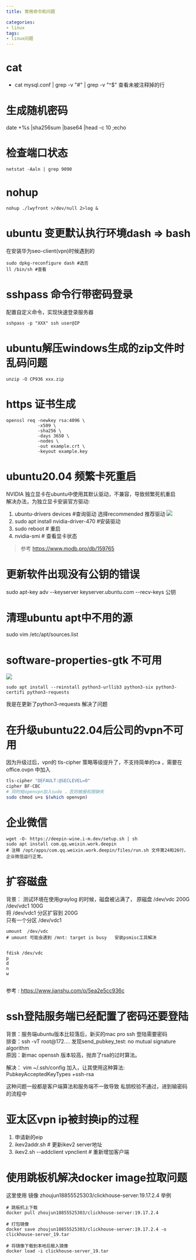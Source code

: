 ```yaml
---
title: 常用命令和问题

categories:
- linux
tags:
- linux问题
---
```



# cat 
* cat mysql.conf | grep -v "#" | grep -v "^$" 查看未被注释掉的行 

# 生成随机密码
date +%s |sha256sum |base64 |head -c 10 ;echo

# 检查端口状态
```
netstat -Aaln | grep 9090
```

# nohup
```
nohup ./lwyfront >/dev/null 2>log &
```

# ubuntu 变更默认执行环境dash => bash
在安装华为seo-client(vpn)时候遇到的
```
sudo dpkg-reconfigure dash #选否
ll /bin/sh #查看
```

# sshpass 命令行带密码登录  
配置自定义命令，实现快速登录服务器
```
sshpass -p "XXX" ssh user@IP
```

# ubuntu解压windows生成的zip文件时乱码问题
```
unzip -O CP936 xxx.zip
```

# https 证书生成

```
openssl req -newkey rsa:4096 \
            -x509 \
            -sha256 \
            -days 3650 \
            -nodes \
            -out example.crt \
            -keyout example.key
```

# ubuntu20.04 频繁卡死重启
NVIDIA 独立显卡在ubuntu中使用其默认驱动，不兼容，导致频繁死机重启   
解决办法，为独立显卡安装官方驱动:  
1. ubuntu-drivers devices  #查询驱动
选择recommended 推荐驱动
![](常用命令和问题/img.png)
2. sudo apt install nvidia-driver-470 #安装驱动  
3. sudo reboot # 重启  
4. nvidia-smi # 查看显卡状态  
> 参考 https://www.modb.pro/db/159765

# 更新软件出现没有公钥的错误
sudo apt-key adv --keyserver keyserver.ubuntu.com --recv-keys 公钥
# 清理ubuntu apt中不用的源
sudo vim /etc/apt/sources.list

# software-properties-gtk 不可用
![](常用命令和问题/img_1.png)
```shell 
sudo apt install --reinstall python3-urllib3 python3-six python3-certifi python3-requests  
```
我是在更新了python3-requests  解决了问题



# 在升级ubuntu22.04后公司的vpn不可用
因为升级过后，vpn的 tls-cipher 策略等级提升了，不支持简单的ca ，需要在office.ovpn 中加入 
``` bash
tls-cipher "DEFAULT:@SECLEVEL=0"
cipher BF-CBC
# 同时给openvpn加入sudo ，否则被报权限缺失
sudo chmod u+s $(which openvpn)
```


# 企业微信
```shell
wget -O- https://deepin-wine.i-m.dev/setup.sh | sh
sudo apt install com.qq.weixin.work.deepin
# 注释 /opt/apps/com.qq.weixin.work.deepin/files/run.sh 文件第24和26行，企业微信运行正常。
```

# 扩容磁盘 
背景： 测试环境在使用graylog 的时候，磁盘被沾满了，  原磁盘 /dev/vdc 200G  /dev/vdc1 100G  
将 /dev/vdc1 分区扩容到  200G  
只有一个分区 /dev/vdc1
```shell
umount  /dev/vdc   
# umount 可能会遇到 /mnt: target is busy   安装psmisc工具解决

 
fdisk /dev/vdc  
p 
d 
n 
w


```
参考 : https://www.jianshu.com/p/5ea2e5cc936c


# ssh登陆服务端已经配置了密码还要登陆
背景：服务端ubuntu版本比较落后，新买的mac pro ssh 登陆需要密码  
排查：ssh -vT root@172.... 发现send_pubkey_test: no mutual signature algorithm  
原因：新mac openssh 版本较高，抛弃了rsa的过时算法。  

解决： vim ~/.ssh/config  加入，让其使用这种算法:  
PubkeyAcceptedKeyTypes +ssh-rsa   

这种问题一般都是客户端算法和服务端不一致导致 私钥校验不通过，进到输密码的流程中


# 亚太区vpn ip被封换ip的过程
1. 申请新的eip
2. ikev2addr.sh   # 更新ikev2 server地址
3. ikev2.sh --addclient vpnclient  # 重新增加客户端 


# 使用跳板机解决docker image拉取问题
这里使用 镜像 zhoujun18855525303/clickhouse-server:19.17.2.4 举例   
```
# 跳板机上下载
docker pull zhoujun18855525303/clickhouse-server:19.17.2.4 

# 打包镜像
docker save zhoujun18855525303/clickhouse-server:19.17.2.4 -o clickhouse-server_19.tar

# 将镜像下载到本地后载入镜像
docker load -i clickhouse-server_19.tar
```